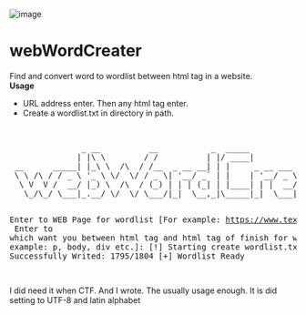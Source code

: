 ![image](https://user-images.githubusercontent.com/81925511/199906184-3fb37ef4-0291-4427-9664-dada536cf12a.png)

# webWordCreater
Find and convert word to wordlist between html tag in a website.<br>
<strong>Usage</strong><br>
- URL address enter. Then any html tag enter. <br> 
- Create a wordlist.txt in directory in path.
<br>
<pre>
               _ __          __           _  _____                _
              | |\ \        / /          | |/ ____|              | |
 __      _____| |_\ \  /\  / /__  _ __ __| | |     _ __ ___  __ _| |_ ___ _ __
 \ \ /\ / / _ \ '_ \ \/  \/ / _ \| '__/ _` | |    | '__/ _ \/ _` | __/ _ \ '__|
  \ V  V /  __/ |_) \  /\  / (_) | | | (_| | |____| | |  __/ (_| | ||  __/ |
   \_/\_/ \___|_.__/ \/  \/ \___/|_|  \__,_|\_____|_|  \___|\__,_|\__\___|_|

Enter to WEB Page for wordlist [For example: https://www.text.com]:  <br>
Enter to which want you between html tag and html tag of finish for words [For example: p, body, div etc.]: 
[!] Starting create wordlist.txt 
[+] Successfully Writed: 1795/1804
[+] Wordlist Ready 

</pre>

<p>
I did need it when CTF. And I wrote. The usually usage enough. It is did setting to UTF-8 and latin alphabet
</p>
